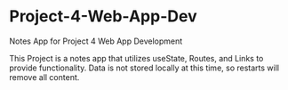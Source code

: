 # Project-4-Web-App-Dev
Notes App for Project 4 Web App Development

This Project is a notes app that utilizes useState, Routes, and Links to provide functionality. Data is not stored locally at this time, so restarts will remove all content. 
